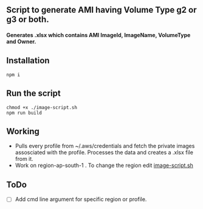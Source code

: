 ## Script to generate AMI having Volume Type g2 or g3 or both. 
#### Generates .xlsx which contains AMI ImageId, ImageName, VolumeType and Owner. 

## Installation

```
npm i
```

## Run the script

```
chmod +x ./image-script.sh
npm run build
```

## Working
- Pulls every profile from ~/.aws/credentials and fetch the private images assosciated with the profile. Processes the data and creates a .xlsx file from it.
- Work on region-ap-south-1 . To change the region edit [image-script.sh]()

## ToDo 
- [ ] Add cmd line argument for specific region or profile.


